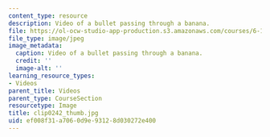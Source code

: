 ```yaml
---
content_type: resource
description: Video of a bullet passing through a banana.
file: https://ol-ocw-studio-app-production.s3.amazonaws.com/courses/6-163-strobe-project-laboratory-fall-2005/ef008f31a7060d9e93128d030272e400_clip0242_thumb.jpg
file_type: image/jpeg
image_metadata:
  caption: Video of a bullet passing through a banana.
  credit: ''
  image-alt: ''
learning_resource_types:
- Videos
parent_title: Videos
parent_type: CourseSection
resourcetype: Image
title: clip0242_thumb.jpg
uid: ef008f31-a706-0d9e-9312-8d030272e400
---
```

